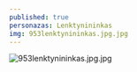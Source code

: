 ```yaml
---
published: true
personazas: Lenktynininkas
img: 953lenktynininkas.jpg.jpg
---
```

![953lenktynininkas.jpg.jpg]({{site.baseurl}}/img/personazai/953lenktynininkas.jpg.jpg)
